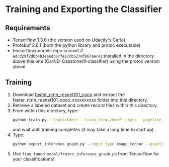 # Training and Exporting the Classifier

## Requirements

* Tensorflow 1.3.0 (the version used on Udacity's Carla)
* Protobuf 2.6.1 (both the python library and protoc executable)
* tensorflow/models repo commit # `edcd29f2dbb4b3eaed387fe17cb5270f867aec42` installed in the directory above this one (CarND-Capstone/tl-classifier) using the protoc version above

## Training

1. Download [faster_rcnn_resnet101_coco](http://download.tensorflow.org/models/object_detection/faster_rcnn_resnet101_coco_11_06_2017.tar.gz) and extract the faster_rcnn_resnet101_coco_xxxxxxxxxx folder into this directory.
1. Retreive a labeled dataset and create record files within this directory.
1. From within this directory, type:
    ```cmd
    python train.py --logtostderr --train_dir=./model_ckpts --pipeline_config_path=faster_rcnn_resnet101_coco.config
    ```
    and wait until training completes (it may take a long time to start up).
1. Type:
    ```cmd
    python export_inference_graph.py --input_type image_tensor --pipeline_config_path ./faster_rcnn_resnet101_coco.config --trained_checkpoint_prefix ./model_ckpts/model.ckpt-10000 --output_directory ./fine_tuned_model
    ```
1. Use `fine_tuned_model/frozen_inference_graph.pb` from Tensorflow for your classifications!
